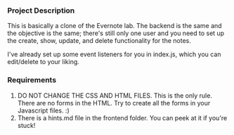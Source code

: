 ### Project Description

This is basically a clone of the Evernote lab. The backend is the same and the objective is the same; there's still only one user and you need to set up the create, show, update, and delete functionality for the notes.

I've already set up some event listeners for you in index.js, which you can edit/delete to your liking.

### Requirements
1. DO NOT CHANGE THE CSS AND HTML FILES. This is the only rule. There are no forms in the HTML. Try to create all the forms in your Javascript files. :)
2. There is a hints.md file in the frontend folder. You can peek at it if you're stuck!
